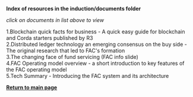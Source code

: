 
**Index of resources in the induction/documents folder**  

*click on documents in list above to view*  

1.Blockchain quick facts for business - A quick easy guide for blockchain and Corda starters published by R3  
2.Distributed ledger technology an emerging consensus on the buy side - The original research that led to FAC's formation  
3.The changing face of fund servicing (FAC info slide)  
4.FAC Operating model overview - a short introduction to key features of the FAC operating model  
5.Tech Summary - Introducing the FAC system and its architecture  


[**Return to main page**](https://github.com/FundAdminChain/induction)    

